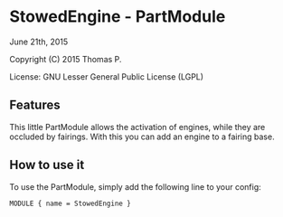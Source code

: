 StowedEngine - PartModule
==============================
June 21th, 2015

Copyright (C) 2015 Thomas P.

License: GNU Lesser General Public License (LGPL)

Features
--------
This little PartModule allows the activation of engines, while they are occluded by fairings.
With this you can add an engine to a fairing base.

How to use it
-------------
To use the PartModule, simply add the following line to your config:

`MODULE { name = StowedEngine }`